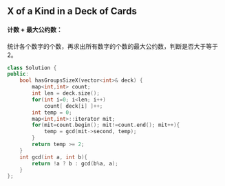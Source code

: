 ## X of a Kind in a Deck of Cards

#### 计数 + 最大公约数：

​			统计各个数字的个数，再求出所有数字的个数的最大公约数，判断是否大于等于 2。

```c++
class Solution {
public:
    bool hasGroupsSizeX(vector<int>& deck) {
        map<int,int> count;
        int len = deck.size();
        for(int i=0; i<len; i++)
            count[ deck[i] ]++;
        int temp = 0;
        map<int,int>::iterator mit;
        for(mit=count.begin(); mit!=count.end(); mit++){
            temp = gcd(mit->second, temp);
        }
        return temp >= 2;
    }
    int gcd(int a, int b){
        return !a ? b : gcd(b%a, a);
    }
};
```

